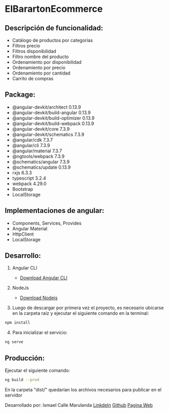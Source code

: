 # ElBarartonEcommerce

## Descripción de funcionalidad:
- Catálogo de productos por categorías
- Filtros precio
- Filtros disponibilidad
- Filtro nombre del producto
- Ordenamiento por disponibilidad
- Ordenamiento por precio
- Ordenamiento por cantidad
- Carrito de compras

## Package:
- @angular-devkit/architect         0.13.9
- @angular-devkit/build-angular     0.13.9
- @angular-devkit/build-optimizer   0.13.9
- @angular-devkit/build-webpack     0.13.9
- @angular-devkit/core              7.3.9
- @angular-devkit/schematics        7.3.9
- @angular/cdk                      7.3.7
- @angular/cli                      7.3.9
- @angular/material                 7.3.7
- @ngtools/webpack                  7.3.9
- @schematics/angular               7.3.9
- @schematics/update                0.13.9
- rxjs                              6.3.3
- typescript                        3.2.4
- webpack                           4.29.0
- Bootstrap
- LocalStorage


## Implementaciones de angular:

- Components, Services, Provides
- Angular Material
- HttpClient
- LocalStorage

## Desarrollo:
1.  Angular CLI
    - [Download Angular CLI](https://cli.angular.io/)
2.  NodeJs
    - [Download Nodejs](https://nodejs.org/en/download/)

3. Luego de descargar por primera vez el proyecto, es necesario ubicarse en la carpeta raíz y ejecutar el siguiente comando en la terminal:
```bash
npm install
```

4. Para inicializar el servicio:

```bash
ng serve
```

## Producción:
Ejecutar el siguiente comando:
```bash
ng build --prod
```
En la carpeta "dist/" quedarían los archivos necesarios para publicar en el servidor



Desarrollado por: Ismael Calle Marulanda
[LinkdeIn](https://co.linkedin.com/in/ismael-calle-marulanda-655b9559)
[Github](https://github.com/Iscam2216/)
[Pagina Web](https://ismaelcalle.com)
